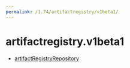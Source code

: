 ```yaml
---
permalink: /1.74/artifactregistry/v1beta1/
---
```


# artifactregistry.v1beta1



* [artifactRegistryRepository](artifactRegistryRepository.md)